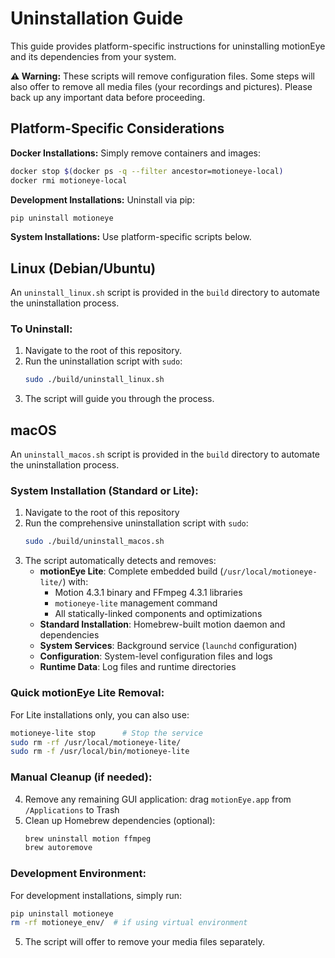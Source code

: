 # Uninstallation Guide

This guide provides platform-specific instructions for uninstalling motionEye and its dependencies from your system.

**⚠️ Warning:** These scripts will remove configuration files. Some steps will also offer to remove all media files (your recordings and pictures). Please back up any important data before proceeding.

## Platform-Specific Considerations

**Docker Installations:** Simply remove containers and images:
```bash
docker stop $(docker ps -q --filter ancestor=motioneye-local)
docker rmi motioneye-local
```

**Development Installations:** Uninstall via pip:
```bash
pip uninstall motioneye
```

**System Installations:** Use platform-specific scripts below.

## Linux (Debian/Ubuntu)

An `uninstall_linux.sh` script is provided in the `build` directory to automate the uninstallation process.

### To Uninstall:
1.  Navigate to the root of this repository.
2.  Run the uninstallation script with `sudo`:
    ```sh
    sudo ./build/uninstall_linux.sh
    ```
3.  The script will guide you through the process.

## macOS

An `uninstall_macos.sh` script is provided in the `build` directory to automate the uninstallation process.

### System Installation (Standard or Lite):
1.  Navigate to the root of this repository
2.  Run the comprehensive uninstallation script with `sudo`:
    ```sh
    sudo ./build/uninstall_macos.sh
    ```
3.  The script automatically detects and removes:
    - **motionEye Lite**: Complete embedded build (`/usr/local/motioneye-lite/`) with:
      - Motion 4.3.1 binary and FFmpeg 4.3.1 libraries 
      - `motioneye-lite` management command
      - All statically-linked components and optimizations
    - **Standard Installation**: Homebrew-built motion daemon and dependencies
    - **System Services**: Background service (`launchd` configuration)  
    - **Configuration**: System-level configuration files and logs
    - **Runtime Data**: Log files and runtime directories

### Quick motionEye Lite Removal:
For Lite installations only, you can also use:
```sh
motioneye-lite stop      # Stop the service
sudo rm -rf /usr/local/motioneye-lite/
sudo rm -f /usr/local/bin/motioneye-lite
```

### Manual Cleanup (if needed):
4.  Remove any remaining GUI application: drag `motionEye.app` from `/Applications` to Trash
5.  Clean up Homebrew dependencies (optional):
    ```sh
    brew uninstall motion ffmpeg
    brew autoremove
    ```

### Development Environment:
For development installations, simply run:
```bash
pip uninstall motioneye
rm -rf motioneye_env/  # if using virtual environment
```
5.  The script will offer to remove your media files separately.
